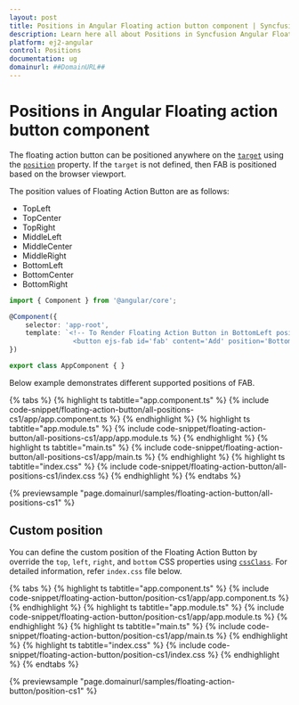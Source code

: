 ```yaml
---
layout: post
title: Positions in Angular Floating action button component | Syncfusion
description: Learn here all about Positions in Syncfusion Angular Floating action button component of Syncfusion Essential JS 2 and more.
platform: ej2-angular
control: Positions 
documentation: ug
domainurl: ##DomainURL##
---
```


# Positions in Angular Floating action button component

The floating action button can be positioned anywhere on the [`target`](https://ej2.syncfusion.com/angular/documentation/api/floating-action-button/fab/#target) using the [`position`](https://ej2.syncfusion.com/angular/documentation/api/floating-action-button/fab/#position) property. If the `target` is not defined, then FAB is positioned based on the browser viewport.

The position values of Floating Action Button are as follows:
* TopLeft
* TopCenter
* TopRight
* MiddleLeft
* MiddleCenter
* MiddleRight
* BottomLeft
* BottomCenter
* BottomRight

```typescript
import { Component } from '@angular/core';

@Component({
    selector: 'app-root',
    template: `<!-- To Render Floating Action Button in BottomLeft position. -->
                <button ejs-fab id='fab' content='Add' position='BottomLeft'></button>`
})

export class AppComponent { }
```

Below example demonstrates different supported positions of FAB.

{% tabs %}
{% highlight ts tabtitle="app.component.ts" %}
{% include code-snippet/floating-action-button/all-positions-cs1/app/app.component.ts %}
{% endhighlight %}
{% highlight ts tabtitle="app.module.ts" %}
{% include code-snippet/floating-action-button/all-positions-cs1/app/app.module.ts %}
{% endhighlight %}
{% highlight ts tabtitle="main.ts" %}
{% include code-snippet/floating-action-button/all-positions-cs1/app/main.ts %}
{% endhighlight %}
{% highlight ts tabtitle="index.css" %}
{% include code-snippet/floating-action-button/all-positions-cs1/index.css %}
{% endhighlight %}
{% endtabs %}
  
{% previewsample "page.domainurl/samples/floating-action-button/all-positions-cs1" %}

## Custom position

You can define the custom position of the Floating Action Button by override the `top`, `left`, `right`, and `bottom` CSS properties using [`cssClass`](https://ej2.syncfusion.com/angular/documentation/api/floating-action-button/fab/#cssclass). For detailed information, refer `index.css` file below.

{% tabs %}
{% highlight ts tabtitle="app.component.ts" %}
{% include code-snippet/floating-action-button/position-cs1/app/app.component.ts %}
{% endhighlight %}
{% highlight ts tabtitle="app.module.ts" %}
{% include code-snippet/floating-action-button/position-cs1/app/app.module.ts %}
{% endhighlight %}
{% highlight ts tabtitle="main.ts" %}
{% include code-snippet/floating-action-button/position-cs1/app/main.ts %}
{% endhighlight %}
{% highlight ts tabtitle="index.css" %}
{% include code-snippet/floating-action-button/position-cs1/index.css %}
{% endhighlight %}
{% endtabs %}
  
{% previewsample "page.domainurl/samples/floating-action-button/position-cs1" %}